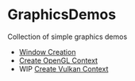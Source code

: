 # GraphicsDemos
Collection of simple graphics demos

- [Window Creation](window)
- [Create OpenGL Context](opengl)
- WIP [Create Vulkan Context](vulkan)

